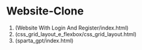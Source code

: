 # Website-Clone

1. (Website With Login And Register/index.html)
2. (css_grid_layout_e_flexbox/css_grid_layout.html)
3. (sparta_gpt/index.html)
